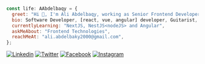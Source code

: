 
```javascript

const life: AAbdelbaqy = {
  greet: "Hi 👋, I'm Ali Abdelbaqy, working as Senior Frontend Developer at Velents",
  bio: Software Developer, [react, vue, angular] developer, Guitarist, and autodidact. from Egypt,
  currentlyLearning: "NextJS, NestJS<nodeJS> and Angular",
  askMeAbout: "Frontend Technologies",
  reachMeAt: "ali.abdelbaky2000@gmail.com",
};
``` 

[![Linkedin](https://img.shields.io/badge/LinkedIn-0077B5?style=flat&logo=linkedin&logoColor=white)](https://www.linkedin.com/in/ali-abdelbaqy/) 
[![Twitter](https://img.shields.io/badge/Twitter-1DA1F2?style=flat&logo=twitter&logoColor=white)](https://twitter.com/abdelbaky_11)
[![Facebook](https://img.shields.io/badge/Facebook-0077B5?style=flat&logo=facebook&logoColor=white)](https://www.facebook.com/ali.abdelbaky23/)
[![Instagram](https://img.shields.io/badge/Instagram-e91e63?style=flat&logo=instagram&logoColor=white)](https://www.instagram.com/ali_abdelbaky/)







<!-- ### Hi, I'm Ali Abdelbaky 👋

---

## I'm Frontend Developer

- 👯 I’m looking to collaborate with other Web Developers
- 🥅 2022 Goals: Contribute more to Open Source projects
- 🔭 I’m currently working on ... Freelance
- ⚡ I love to play guitar

### Connect with me:
[<img align="left" alt="aliAbdelbaky | Twitter" width="22px" src="https://cdn.jsdelivr.net/npm/simple-icons@v3/icons/facebook.svg" />][facebook]
[<img align="left" alt="aliAbdelbaky | Twitter" width="22px" src="https://cdn.jsdelivr.net/npm/simple-icons@v3/icons/twitter.svg" />][twitter]
[<img align="left" alt="aliAbdelbaky | LinkedIn" width="22px" src="https://cdn.jsdelivr.net/npm/simple-icons@v3/icons/linkedin.svg" />][linkedin]
[<img align="left" alt="aliAbdelbaky | Instagram" width="22px" src="https://cdn.jsdelivr.net/npm/simple-icons@v3/icons/instagram.svg" />][instagram]

<br />

### Languages and Tools:

<img align="left" alt="Visual Studio Code" width="26px" src="https://raw.githubusercontent.com/github/explore/80688e429a7d4ef2fca1e82350fe8e3517d3494d/topics/visual-studio-code/visual-studio-code.png" />
<img align="left" alt="HTML5" width="26px" src="https://raw.githubusercontent.com/github/explore/80688e429a7d4ef2fca1e82350fe8e3517d3494d/topics/html/html.png" />
<img align="left" alt="CSS3" width="26px" src="https://raw.githubusercontent.com/github/explore/80688e429a7d4ef2fca1e82350fe8e3517d3494d/topics/css/css.png" />
<img align="left" alt="Sass" width="26px" src="https://raw.githubusercontent.com/github/explore/80688e429a7d4ef2fca1e82350fe8e3517d3494d/topics/sass/sass.png" />
<img align="left" alt="Pug" width="26px" src="https://cdn.icon-icons.com/icons2/2699/PNG/512/pugjs_logo_icon_170825.png" />
<img align="left" alt="gulp" width="26px" height="26px" src="https://upload.wikimedia.org/wikipedia/commons/7/72/Gulp.js_Logo.svg" />
<img align="left" alt="Bootstrap" width="26px" src="https://upload.wikimedia.org/wikipedia/commons/b/b2/Bootstrap_logo.svg" />
<img align="left" alt="JavaScript" width="26px" src="https://raw.githubusercontent.com/github/explore/80688e429a7d4ef2fca1e82350fe8e3517d3494d/topics/javascript/javascript.png" />
<img align="left" alt="Vue" width="26px" src="https://upload.wikimedia.org/wikipedia/commons/9/95/Vue.js_Logo_2.svg" />
<img align="left" alt="Node.js" width="26px" src="https://raw.githubusercontent.com/github/explore/80688e429a7d4ef2fca1e82350fe8e3517d3494d/topics/nodejs/nodejs.png" />
<img align="left" alt="Git" width="26px" src="https://raw.githubusercontent.com/github/explore/80688e429a7d4ef2fca1e82350fe8e3517d3494d/topics/git/git.png" />
<img align="left" alt="GitHub" width="26px" src="https://raw.githubusercontent.com/github/explore/78df643247d429f6cc873026c0622819ad797942/topics/github/github.png" />
<img align="left" alt="Terminal" width="26px" src="https://raw.githubusercontent.com/github/explore/80688e429a7d4ef2fca1e82350fe8e3517d3494d/topics/terminal/terminal.png" />

<br />

---

<details>
  <summary>:zap: Recent GitHub Activity</summary>
  
<!--START_SECTION:activity-->
<!-- 1. Create Dashboard [#1](https://github.com/AliAbdelbaky/bab-dashboard) in [AliAbdelbaky/bab-dashboard](https://github.com/AliAbdelbaky/bab-dashboard)
2. Dark mode theme [#2](https://github.com/AliAbdelbaky/Dark-mode-theme) in [AliAbdelbaky/Dark-mode-theme](https://github.com/AliAbdelbaky/Dark-mode-theme)
3. Todo list with vue  [#3](https://github.com/AliAbdelbaky/Todos-app) in [AliAbdelbaky/Todos-app](https://github.com/AliAbdelbaky/Todos-app)
4. Sofra Restaurant [#4](https://github.com/AliAbdelbaky/Sofra-Restaurant) in [AliAbdelbaky/Sofra-Restaurant](https://github.com/AliAbdelbaky/Sofra-Restaurant) -->
<!--END_SECTION:activity-->

<!-- </details> -->

<!-- [facebook]: https://www.facebook.com/ali.abdelbaky23/
[twitter]: http://twitter.com/abdelbaky_11
[instagram]: https://www.instagram.com/ali_abdelbaqy/
[linkedin]: https://www.linkedin.com/in/ali-abdelbaqy/
 -->

